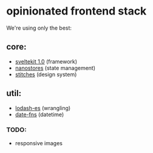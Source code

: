 # opinionated frontend stack

We're using only the best:

## core:

- [sveltekit 1.0](https://kit.svelte.dev/docs) (framework)
- [nanostores](https://github.com/nanostores/nanostores) (state management)
- [stitches](https://stitches.dev/docs/installation) (design system)

## util:

- [lodash-es](https://lodash.com/docs) (wrangling)
- [date-fns](https://date-fns.org/docs/) (datetime)

### TODO:

- responsive images
